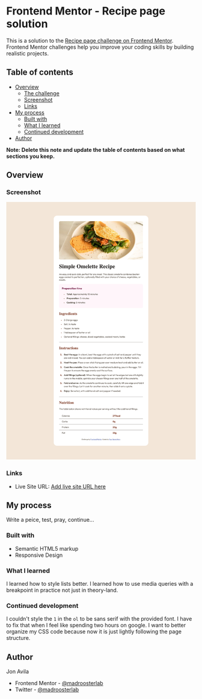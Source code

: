 # Frontend Mentor - Recipe page solution

This is a solution to the [Recipe page challenge on Frontend Mentor](https://www.frontendmentor.io/challenges/recipe-page-KiTsR8QQKm). Frontend Mentor challenges help you improve your coding skills by building realistic projects.

## Table of contents

- [Overview](#overview)
  - [The challenge](#the-challenge)
  - [Screenshot](#screenshot)
  - [Links](#links)
- [My process](#my-process)
  - [Built with](#built-with)
  - [What I learned](#what-i-learned)
  - [Continued development](#continued-development)
- [Author](#author)

**Note: Delete this note and update the table of contents based on what sections you keep.**

## Overview

### Screenshot

![](screenshot.png)

### Links

- Live Site URL: [Add live site URL here](https://your-live-site-url.com)

## My process

Write a peice, test, pray, continue...

### Built with

- Semantic HTML5 markup
- Responsive Design

### What I learned

I learned how to style lists better. I learned how to use media queries with a breakpoint in practice not just in theory-land.

### Continued development

I couldn't style the `1` in the `ol` to be sans serif with the provided font. I have to fix that when I feel like spending two hours on google. I want to better organize my CSS code because now it is just lightly following the page structure.

## Author

Jon Avila

- Frontend Mentor - [@madroosterlab](https://www.frontendmentor.io/profile/madroosterlab)
- Twitter - [@madroosterlab](https://www.x.com/madroosterlab)
